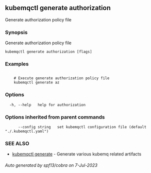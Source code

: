 ## kubemqctl generate authorization

Generate authorization policy file

### Synopsis

Generate authorization policy file

```
kubemqctl generate authorization [flags]
```

### Examples

```

	# Execute generate authorization policy file
 	kubemqctl generate az

```

### Options

```
  -h, --help   help for authorization
```

### Options inherited from parent commands

```
      --config string   set kubemqctl configuration file (default "./.kubemqctl.yaml")
```

### SEE ALSO

* [kubemqctl generate](kubemqctl_generate.md)	 - Generate various kubemq related artifacts

###### Auto generated by spf13/cobra on 7-Jul-2023

